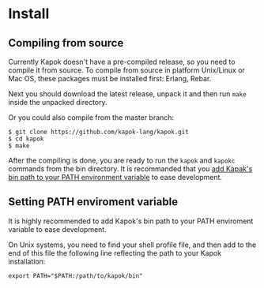 Install
==========

## Compiling from source

Currently Kapok doesn't have a pre-compiled release, so you need to compile it from source. To compile from source in platform Unix/Linux or Mac OS, these packages must be installed first: Erlang, Rebar.

Next you should download the latest release, unpack it and then run `make` inside the unpacked directory.

Or you could also compile from the master branch:

```shell
$ git clone https://github.com/kapok-lang/kapok.git
$ cd kapok
$ make
```

After the compiling is done, you are ready to run the `kapok` and `kapokc` commands from the bin directory. It is recommanded that you [add Kapak's bin path to your PATH environment variable](#setting-path-enviroment-variable) to ease development.

## <a id="setting-path-enviroment-variable">Setting PATH enviroment variable</a>

It is highly recommended to add Kapok's bin path to your PATH enviroment variable to ease development.

On Unix systems, you need to find your shell profile file, and then add to the end of this file the following line reflecting the path to your Kapok installation:

```shell
export PATH="$PATH:/path/to/kapok/bin"
```
